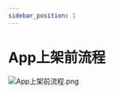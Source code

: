 ```yaml
---
sidebar_position: 1
---
```


# App上架前流程

![App上架前流程.png](/img/icecms/202301/1736bdc4ac4fb8b9.png "App上架前流程.png")